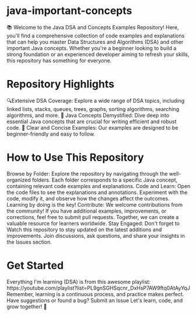 # java-important-concepts
📚 Welcome to the Java DSA and Concepts Examples Repository! Here, you'll find a comprehensive collection of code examples and explanations that can help you master Data Structures and Algorithms (DSA) and other important Java concepts. Whether you're a beginner looking to build a strong foundation or an experienced developer aiming to refresh your skills, this repository has something for everyone.
<h1>Repository Highlights</h1>
🔍Extensive DSA Coverage: Explore a wide range of DSA topics, including linked lists, stacks, queues, trees, graphs, sorting algorithms, searching algorithms, and more. 
🌟 Java Concepts Demystified: Dive deep into essential Java concepts that are crucial for writing efficient and robust code.
📝 Clear and Concise Examples: Our examples are designed to be beginner-friendly and easy to follow.
<h1>How to Use This Repository</h1>
Browse by Folder: Explore the repository by navigating through the well-organized folders. Each folder corresponds to a specific Java concept, containing relevant code examples and explanations.
Code and Learn: Open the code files to see the explanations and annotations. Experiment with the code, modify it, and observe how the changes affect the outcomes. Learning by doing is the key!
Contribute: We welcome contributions from the community! If you have additional examples, improvements, or corrections, feel free to submit pull requests. Together, we can create a valuable resource for learners worldwide.
Stay Engaged: Don't forget to Watch this repository to stay updated on the latest additions and improvements. Join discussions, ask questions, and share your insights in the Issues section.
<h1>Get Started</h1>
Everything I'm learning (DSA) is from this awesome playlist: https://youtube.com/playlist?list=PL9gnSGHSqcnr_DxHsP7AW9ftq0AtAyYqJ
Remember, learning is a continuous process, and practice makes perfect. 
Have suggestions or found a bug? Submit an Issue
Let's learn, code, and grow together! 🚀
